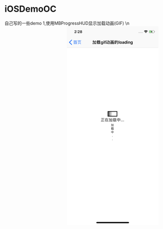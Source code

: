 # iOSDemoOC
自己写的一些demo
1,使用MBProgressHUD显示加载动画(GIF)
\n
<img src="/image/1.png" width = "300" div align=right />
